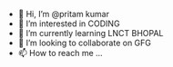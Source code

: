 - 👋 Hi, I’m @pritam kumar
- 👀 I’m interested in CODING
- 🌱 I’m currently learning LNCT BHOPAL
- 💞️ I’m looking to collaborate on GFG
- 📫 How to reach me ...

<!---
pritamkumar143/pritamkumar143 is a ✨ special ✨ repository because its `README.md` (this file) appears on your GitHub profile.
You can click the Preview link to take a look at your changes.
--->
